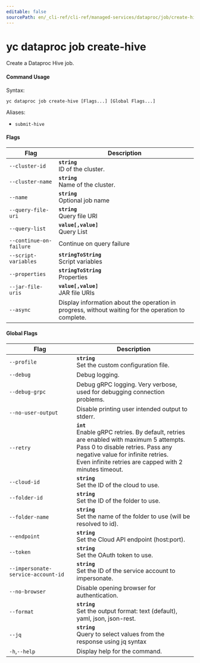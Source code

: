 ```yaml
---
editable: false
sourcePath: en/_cli-ref/cli-ref/managed-services/dataproc/job/create-hive.md
---
```


# yc dataproc job create-hive

Create a Dataproc Hive job.

#### Command Usage

Syntax: 

`yc dataproc job create-hive [Flags...] [Global Flags...]`

Aliases: 

- `submit-hive`

#### Flags

| Flag | Description |
|----|----|
|`--cluster-id`|<b>`string`</b><br/>ID of the cluster.|
|`--cluster-name`|<b>`string`</b><br/>Name of the cluster.|
|`--name`|<b>`string`</b><br/>Optional job name|
|`--query-file-uri`|<b>`string`</b><br/>Query file URI|
|`--query-list`|<b>`value[,value]`</b><br/>Query List|
|`--continue-on-failure`|Continue on query failure|
|`--script-variables`|<b>`stringToString`</b><br/>Script variables|
|`--properties`|<b>`stringToString`</b><br/>Properties|
|`--jar-file-uris`|<b>`value[,value]`</b><br/>JAR file URIs|
|`--async`|Display information about the operation in progress, without waiting for the operation to complete.|

#### Global Flags

| Flag | Description |
|----|----|
|`--profile`|<b>`string`</b><br/>Set the custom configuration file.|
|`--debug`|Debug logging.|
|`--debug-grpc`|Debug gRPC logging. Very verbose, used for debugging connection problems.|
|`--no-user-output`|Disable printing user intended output to stderr.|
|`--retry`|<b>`int`</b><br/>Enable gRPC retries. By default, retries are enabled with maximum 5 attempts.<br/>Pass 0 to disable retries. Pass any negative value for infinite retries.<br/>Even infinite retries are capped with 2 minutes timeout.|
|`--cloud-id`|<b>`string`</b><br/>Set the ID of the cloud to use.|
|`--folder-id`|<b>`string`</b><br/>Set the ID of the folder to use.|
|`--folder-name`|<b>`string`</b><br/>Set the name of the folder to use (will be resolved to id).|
|`--endpoint`|<b>`string`</b><br/>Set the Cloud API endpoint (host:port).|
|`--token`|<b>`string`</b><br/>Set the OAuth token to use.|
|`--impersonate-service-account-id`|<b>`string`</b><br/>Set the ID of the service account to impersonate.|
|`--no-browser`|Disable opening browser for authentication.|
|`--format`|<b>`string`</b><br/>Set the output format: text (default), yaml, json, json-rest.|
|`--jq`|<b>`string`</b><br/>Query to select values from the response using jq syntax|
|`-h`,`--help`|Display help for the command.|
